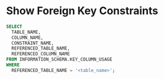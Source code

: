 # Show Foreign Key Constraints

```sql
SELECT
  TABLE_NAME,
  COLUMN_NAME,
  CONSTRAINT_NAME,
  REFERENCED_TABLE_NAME,
  REFERENCED_COLUMN_NAME
FROM INFORMATION_SCHEMA.KEY_COLUMN_USAGE
WHERE
  REFERENCED_TABLE_NAME = '<table_name>';
```
